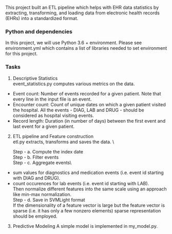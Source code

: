 This project built an ETL pipeline which helps with EHR data statistics by extracting, transforming, and loading data from electronic health records (EHRs) into a standardized format. 

### Python and dependencies
In this project, we will use Python 3.6 + environment. Please see environment.yml which contains a list of libraries needed to set environment for this project.

### Tasks
1. Descriptive Statistics \
    event_statistics.py computes various metrics on the data.
- Event count: Number of events recorded for a given patient. Note that every line in
the input file is an event.
- Encounter count: Count of unique dates on which a given patient visited the hospital. All the events - DIAG, LAB and DRUG - should be considered as hospital visiting events.
- Record length: Duration (in number of days) between the first event and last event
for a given patient.

2. ETL pipeline and Feature construction \
    etl.py extracts, transforms and saves the data. \

    Step - a. Compute the index date \
    Step - b. Filter events\
    Step - c. Aggregate events\
- sum values for diagnostics and medication events (i.e. event id starting with DIAG
and DRUG).
- count occurences for lab events (i.e. event id starting with LAB).\
    Then normalize different features into the same scale using an approach like min-max normalization.\
    Step - d. Save in SVMLight format\
    If the dimensionality of a feature vector is large but the feature vector is sparse (i.e. it has only a few nonzero elements) sparse representation should be employed.

3. Predictive Modeling
    A simple model is implemented in my_model.py. 
